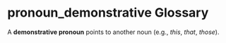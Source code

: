 # pronoun_demonstrative Glossary
A **demonstrative pronoun** points to another noun (e.g., *this*, *that*, *those*).